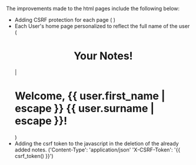 The improvements made to the html pages include the following below:

- Adding CSRF protection for each page ( <input type="hidden" name="csrf_token" value="{{ csrf_token() }}">)
- Each User's home page personalized to reflect the full name of the user (<h1 align="center">Your Notes!</h1> | <h1 class="mb-4">Welcome, {{ user.first_name | escape }} {{ user.surname | escape }}!</h1>)
- Adding the csrf token to the javascript in the deletion of the already added notes.      ('Content-Type': 'application/json' 'X-CSRF-Token': '{{ csrf_token() }}')
